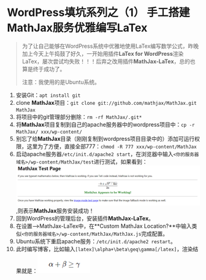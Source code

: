 # WordPress填坑系列之（1） 手工搭建MathJax服务优雅编写LaTex

> 为了让自己能够在WordPress系统中优雅地使用LaTex编写数学公式，昨晚加上今天上午捣鼓了好久，一开始用插件**LaTex for WordPress**渲染LaTex，屡次尝试均失败！！！后弃之改用插件**MathJax-LaTex**，总的也算是终于成功了。
>
> 注意：我使用的是Ubuntu系统。

1. 安装Git：`apt install git`
2. clone **MathJax**项目：`git clone git://github.com/mathjax/MathJax.git MathJax`
3. 将项目中的git管理部分删除：`rm -rf MathJax/.git*`
4. 将**MathJax**项目复制到自己的apache服务器中的wordpress项目中：`cp -r MathJax/ xxx/wp-content/`
5. 别忘了给**MathJax**目录（刚刚复制到wordpress项目目录中的）添加可运行权限，这里为了方便，直接全部777：`chmod -R 777 xxx/wp-content/MathJax`
6. 启动apache服务器`/etc/init.d/apache2 start`，在浏览器中输入`<你的服务器域名>/wp-content/MathJax/test`进行测试，如果看到：![](./res/2019-01-16/1.PNG),则表示**MathJax**服务安装成功！
7. 回到WordPress的管理后台，安装插件**MathJax-LaTex**。
8. 在设置-->MathJax-LaTex中，在**Custom MathJax Location?**中输入类似`<你的服务器域名>/wp-content/MathJax/MathJax.js`完成配置。
9. Ubuntu系统下重启apache服务：`/etc/init.d/apache2 restart`。
10. 此时编写博客，比如输入`[latex]\alpha+\beta\geq\gamma[/latex]`，渲染结果就是：![](./res/2019-01-16/2.PNG)